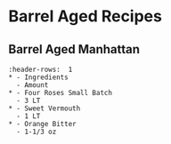 # Barrel Aged Recipes


## Barrel Aged Manhattan

```{list-table}
:header-rows:  1
* - Ingredients
  - Amount
* - Four Roses Small Batch
  - 3 LT
* - Sweet Vermouth
  - 1 LT
* - Orange Bitter
  - 1-1/3 oz
```
